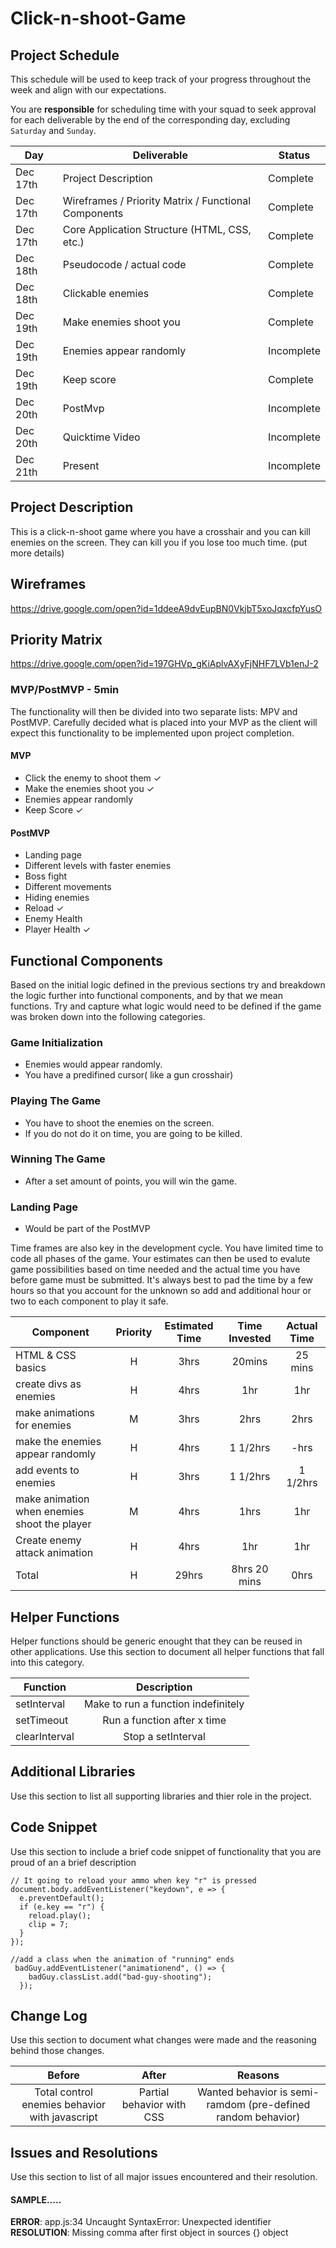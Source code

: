 # Click-n-shoot-Game

## Project Schedule

This schedule will be used to keep track of your progress throughout the week and align with our expectations.

You are **responsible** for scheduling time with your squad to seek approval for each deliverable by the end of the corresponding day, excluding `Saturday` and `Sunday`.

| Day      | Deliverable                                          | Status     |
| -------- | ---------------------------------------------------- | ---------- |
| Dec 17th | Project Description                                  | Complete   |
| Dec 17th | Wireframes / Priority Matrix / Functional Components | Complete   |
| Dec 17th | Core Application Structure (HTML, CSS, etc.)         | Complete   |
| Dec 18th | Pseudocode / actual code                             | Complete   |
| Dec 18th | Clickable enemies                                    | Complete   |
| Dec 19th | Make enemies shoot you                               | Complete   |
| Dec 19th | Enemies appear randomly                              | Incomplete |
| Dec 19th | Keep score                                           | Complete   |
| Dec 20th | PostMvp                                              | Incomplete |
| Dec 20th | Quicktime Video                                      | Incomplete |
| Dec 21th | Present                                              | Incomplete |

## Project Description

This is a click-n-shoot game where you have a crosshair and you can kill enemies on the screen. They can kill you if you lose too much time. (put more details)

## Wireframes

https://drive.google.com/open?id=1ddeeA9dvEupBN0VkjbT5xoJqxcfpYusO

## Priority Matrix

https://drive.google.com/open?id=197GHVp_gKiAplvAXyFjNHF7LVb1enJ-2

### MVP/PostMVP - 5min

The functionality will then be divided into two separate lists: MPV and PostMVP. Carefully decided what is placed into your MVP as the client will expect this functionality to be implemented upon project completion.

#### MVP

- Click the enemy to shoot them &#10003;
- Make the enemies shoot you &#10003;
- Enemies appear randomly
- Keep Score &#10003;

#### PostMVP

- Landing page
- Different levels with faster enemies
- Boss fight
- Different movements
- Hiding enemies
- Reload &#10003;
- Enemy Health
- Player Health &#10003;

## Functional Components

Based on the initial logic defined in the previous sections try and breakdown the logic further into functional components, and by that we mean functions. Try and capture what logic would need to be defined if the game was broken down into the following categories.

### Game Initialization

- Enemies would appear randomly.
- You have a predifined cursor( like a gun crosshair)

### Playing The Game

- You have to shoot the enemies on the screen.
- If you do not do it on time, you are going to be killed.

### Winning The Game

- After a set amount of points, you will win the game.

### Landing Page

- Would be part of the PostMVP

Time frames are also key in the development cycle. You have limited time to code all phases of the game. Your estimates can then be used to evalute game possibilities based on time needed and the actual time you have before game must be submitted. It's always best to pad the time by a few hours so that you account for the unknown so add and additional hour or two to each component to play it safe.

| Component                                    | Priority | Estimated Time | Time Invested | Actual Time |
| -------------------------------------------- | :------: | :------------: | :-----------: | :---------: |
| HTML & CSS basics                            |    H     |      3hrs      |    20mins     |   25 mins   |
| create divs as enemies                       |    H     |      4hrs      |      1hr      |     1hr     |
| make animations for enemies                  |    M     |      3hrs      |     2hrs      |    2hrs     |
| make the enemies appear randomly             |    H     |      4hrs      |   1 1/2hrs    |    -hrs     |
| add events to enemies                        |    H     |      3hrs      |   1 1/2hrs    |  1 1/2hrs   |
| make animation when enemies shoot the player |    M     |      4hrs      |     1hrs      |     1hr     |
| Create enemy attack animation                |    H     |      4hrs      |      1hr      |     1hr     |
| Total                                        |    H     |     29hrs      | 8hrs 20 mins  |    0hrs     |

## Helper Functions

Helper functions should be generic enought that they can be reused in other applications. Use this section to document all helper functions that fall into this category.

| Function      |             Description             |
| ------------- | :---------------------------------: |
| setInterval   | Make to run a function indefinitely |
| setTimeout    |     Run a function after x time     |
| clearInterval |         Stop a setInterval          |

## Additional Libraries

Use this section to list all supporting libraries and thier role in the project.

## Code Snippet

Use this section to include a brief code snippet of functionality that you are proud of an a brief description

```
// It going to reload your ammo when key "r" is pressed
document.body.addEventListener("keydown", e => {
  e.preventDefault();
  if (e.key == "r") {
    reload.play();
    clip = 7;
  }
});
```

```
//add a class when the animation of "running" ends
 badGuy.addEventListener("animationend", () => {
    badGuy.classList.add("bad-guy-shooting");
  });
```

## Change Log

Use this section to document what changes were made and the reasoning behind those changes.

|                     Before                     |           After           |                           Reasons                            |
| :--------------------------------------------: | :-----------------------: | :----------------------------------------------------------: |
| Total control enemies behavior with javascript | Partial behavior with CSS | Wanted behavior is semi-ramdom (pre-defined random behavior) |

## Issues and Resolutions

Use this section to list of all major issues encountered and their resolution.

#### SAMPLE.....

**ERROR**: app.js:34 Uncaught SyntaxError: Unexpected identifier  
**RESOLUTION**: Missing comma after first object in sources {} object
